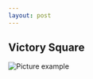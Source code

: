 ```yaml
---
layout: post
---
```


## Victory Square

![Picture example](https://top10.travel/wp-content/uploads/2017/07/ploshchad-pobedy.jpg)


